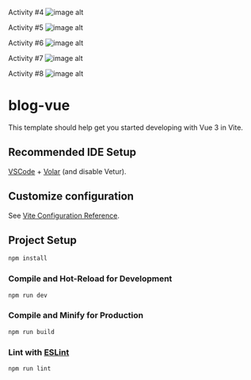 
 Activity #4
![image alt](https://github.com/jeekian11/VueJs-Composition-Act4/blob/43b2fad8a3c1ae386fdce2a633d0f2f0ea6ef346/Screenshot%202025-09-03%20132424.png)


Activity  #5
![image alt](https://github.com/jeekian11/VueJs-Composition-Act4/blob/9a71696bd67221ed916e9a49453c06e1db10bb0d/Screenshot%202025-09-10%20210339.png)


Activity #6
![image alt](https://github.com/jeekian11/VueJs-Project/blob/af98fb64d1b09f722978af003aa18dfa12b0c5f2/Screenshot%202025-09-14%20125719.png)

Activity #7
![image alt](https://github.com/jeekian11/VueJs-Project/blob/b186de704f341aed5c6d534e9e324cab2ff9c5d6/Screenshot%202025-09-16%20140845.png)

Activity #8
![image alt](https://github.com/jeekian11/VueJs-Project/blob/74b5aa267446b841164966311352655625b6b848/Screenshot%202025-09-16%20145736.png)

# blog-vue
This template should help get you started developing with Vue 3 in Vite.

## Recommended IDE Setup

[VSCode](https://code.visualstudio.com/) + [Volar](https://marketplace.visualstudio.com/items?itemName=Vue.volar) (and disable Vetur).

## Customize configuration

See [Vite Configuration Reference](https://vite.dev/config/).

## Project Setup

```sh
npm install
```

### Compile and Hot-Reload for Development

```sh
npm run dev
```

### Compile and Minify for Production

```sh
npm run build
```

### Lint with [ESLint](https://eslint.org/)

```sh
npm run lint
```
